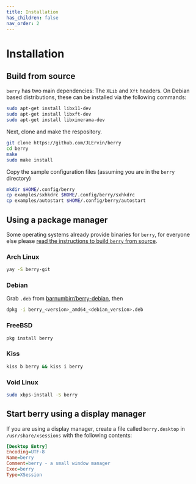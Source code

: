 ```yaml
---
title: Installation
has_children: false
nav_order: 2
---
```


# Installation

## Build from source

`berry` has two main dependencies: The `XLib` and `Xft` headers.
On Debian based distributions, these can be installed via the following commands:

```bash
sudo apt-get install libx11-dev
sudo apt-get install libxft-dev
sudo apt-get install libxinerama-dev
```

Next, clone and make the respository.

```bash
git clone https://github.com/JLErvin/berry
cd berry
make
sudo make install
```
Copy the sample configuration files (assuming you are in the `berry` directory)

```bash
mkdir $HOME/.config/berry
cp examples/sxhkdrc $HOME/.config/berry/sxhkdrc
cp examples/autostart $HOME/.config/berry/autostart
```

## Using a package manager

Some operating systems already provide binaries for `berry`, for everyone else
please [read the instructions to build `berry` from source](#build-from-source).

### Arch Linux

```bash
yay -S berry-git
```

### Debian

Grab `.deb` from [barnumbirr/berry-debian](https://github.com/barnumbirr/berry-debian/releases), then

```bash
dpkg -i berry_<version>_amd64_<debian_version>.deb
```

### FreeBSD

```sh
pkg install berry
```

### Kiss

```bash
kiss b berry && kiss i berry
```

### Void Linux

```bash
sudo xbps-install -S berry
```

## Start berry using a display manager

If you are using a display manager, create a file called `berry.desktop` in `/usr/share/xsessions`
with the following contents:

```ini
[Desktop Entry]
Encoding=UTF-8
Name=berry
Comment=berry - a small window manager
Exec=berry
Type=XSession
```
